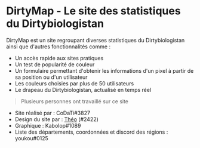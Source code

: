 # DirtyMap - Le site des statistiques du Dirtybiologistan

DirtyMap est un site regroupant diverses statistiques du Dirtybiologistan ainsi que d'autres fonctionnalités comme :

- Un accès rapide aux sites pratiques
- Un test de popularité de couleur
- Un formulaire permettant d'obtenir les informations d'un pixel à partir de sa position ou d'un utilisateur
- Les couleurs choisies par plus de 50 utilisateurs
- Le drapeau du Dirtybiologistan, actualisé en temps réel

> Plusieurs personnes ont travaillé sur ce site

- Site réalisé par : CoDaTi#3827
- Design du site par : [Théo](https://theomigeat.com/) (#2422)
- Graphique : Kabolop#1089
- Liste des départements, coordonnées et discord des régions : youkou#0125

